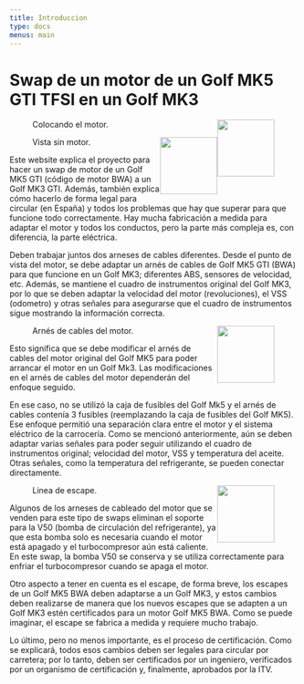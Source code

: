 ```yaml
---
title: Introduccion
type: docs
menus: main
---
```

<style>
img {
    width: 100px;
    float: right;
    /* margin: 25px 0px 25px 25px; */
}
</style>

# Swap de un motor de un Golf MK5 GTI TFSI en un Golf MK3

<figure><img src="/images/intro-engine-placement.jpg" class="thumb-img"><figcaption>Colocando el motor.</figcaption></figure>
<figure><img src="/images/intro-empty-engine-bay.jpg" class="thumb-img"><figcaption>Vista sin motor.</figcaption></figure>

Este website explica el proyecto para hacer un swap de motor de un Golf MK5 GTI (código de motor BWA) a un Golf MK3 GTI. Además, también explica cómo hacerlo de forma legal para circular (en España) y todos los problemas que hay que superar para que funcione todo correctamente. Hay mucha fabricación a medida para adaptar el motor y todos los conductos, pero la parte más compleja es, con diferencia, la parte eléctrica.

Deben trabajar juntos dos arneses de cables diferentes. Desde el punto de vista del motor, se debe adaptar un arnés de cables de Golf MK5 GTI (BWA) para que funcione en un Golf MK3; diferentes ABS, sensores de velocidad, etc. Además, se mantiene el cuadro de instrumentos original del Golf MK3, por lo que se deben adaptar la velocidad del motor (revoluciones), el VSS (odometro) y otras señales para asegurarse que el cuadro de instrumentos sigue mostrando la información correcta.

<figure><img src="/images/intro-engine-wiring.jpg" class="thumb-img"><figcaption>Arnés de cables del motor.</figcaption></figure>

Esto significa que se debe modificar el arnés de cables del motor original del Golf MK5 para poder arrancar el motor en un Golf Mk3. Las modificaciones en el arnés de cables del motor dependerán del enfoque seguido.

En ese caso, no se utilizó la caja de fusibles del Golf Mk5 y el arnés de cables contenía 3 fusibles (reemplazando la caja de fusibles del Golf MK5). Ese enfoque permitió una separación clara entre el motor y el sistema eléctrico de la carrocería. Como se mencionó anteriormente, aún se deben adaptar varias señales para poder seguir utilizando el cuadro de instrumentos original; velocidad del motor, VSS y temperatura del aceite. Otras señales, como la temperatura del refrigerante, se pueden conectar directamente.


<figure><img src="/images/intro-custom-exaust.jpg" class="thumb-img"><figcaption>Linea de escape.</figcaption></figure>

Algunos de los arneses de cableado del motor que se venden para este tipo de swaps eliminan el soporte para la V50 (bomba de circulación del refrigerante), ya que esta bomba solo es necesaria cuando el motor está apagado y el turbocompresor aún está caliente. En este swap, la bomba V50 se conserva y se utiliza correctamente para enfriar el turbocompresor cuando se apaga el motor.

Otro aspecto a tener en cuenta es el escape, de forma breve, los escapes de un Golf MK5 BWA deben adaptarse a un Golf MK3, y estos cambios deben realizarse de manera que los nuevos escapes que se adapten a un Golf MK3 estén certificados para un motor Golf MK5 BWA. Como se puede imaginar, el escape se fabrica a medida y requiere mucho trabajo.

Lo último, pero no menos importante, es el proceso de certificación. Como se explicará, todos esos cambios deben ser legales para circular por carretera; por lo tanto, deben ser certificados por un ingeniero, verificados por un organismo de certificación y, finalmente, aprobados por la ITV.
